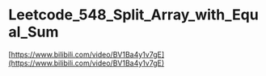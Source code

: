 # Leetcode_548_Split_Array_with_Equal_Sum

[https://www.bilibili.com/video/BV1Ba4y1v7gE](https://www.bilibili.com/video/BV1Ba4y1v7gE)